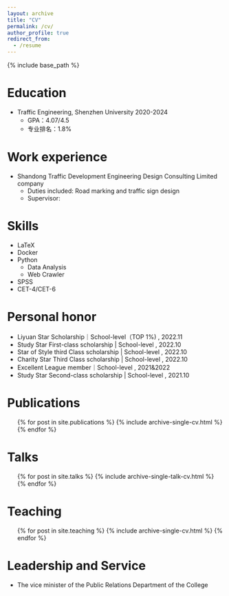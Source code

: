 ```yaml
---
layout: archive
title: "CV"
permalink: /cv/
author_profile: true
redirect_from:
  - /resume
---
```


{% include base_path %}

Education
======
* Traffic Engineering, Shenzhen University 2020-2024
  * GPA：4.07/4.5
  * 专业排名：1.8%

Work experience
======
* Shandong Traffic Development Engineering Design Consulting Limited company
  * Duties included: Road marking and traffic sign design
  * Supervisor: 

  
Skills
======
* LaTeX
* Docker
* Python
   * Data Analysis
   * Web Crawler
* SPSS
* CET-4/CET-6

Personal honor
======
* Liyuan Star Scholarship｜School-level（TOP 1%) , 2022.11
* Study Star First-class scholarship | School-level , 2022.10
* Star of Style third Class scholarship | School-level , 2022.10
* Charity Star Third Class scholarship | School-level , 2022.10
* Excellent League member｜School-level	, 2021&2022
* Study Star Second-class scholarship | School-level , 2021.10

Publications
======
  <ul>{% for post in site.publications %}
    {% include archive-single-cv.html %}
  {% endfor %}</ul>
  
Talks
======
  <ul>{% for post in site.talks %}
    {% include archive-single-talk-cv.html %}
  {% endfor %}</ul>
  
Teaching
======
  <ul>{% for post in site.teaching %}
    {% include archive-single-cv.html %}
  {% endfor %}</ul>
  
Leadership and Service
======
* The vice minister of the Public Relations Department of the College

